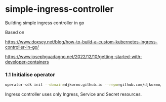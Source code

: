 # simple-ingress-controller
Building simple ingress controller in go

Based on

https://www.doxsey.net/blog/how-to-build-a-custom-kubernetes-ingress-controller-in-go/

https://www.josephguadagno.net/2022/12/10/getting-started-with-developer-containers


### 1.1 Initialise operator

```bash
operator-sdk init --domain=djkormo.github.io --repo=github.com/djkormo/simple-ingress-controller --skip-go-version-check
```

Ingress controller uses only
Ingress, Service and Secret resources.


